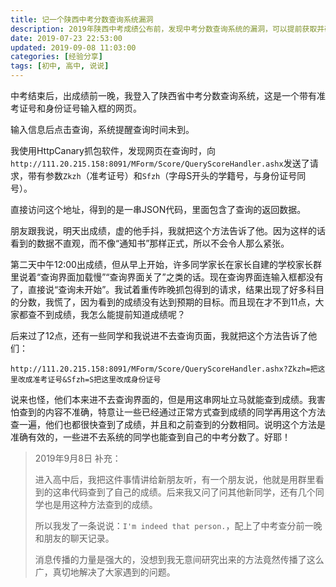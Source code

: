 ```yaml
---
title: 记一个陕西中考分数查询系统漏洞
description: 2019年陕西中考成绩公布前，发现中考分数查询系统的漏洞，可以提前获取并确认成绩准确性，帮助了许多无法正常查询成绩的同学。
date: 2019-07-23 22:53:00
updated: 2019-09-08 11:03:00
categories: [经验分享]
tags: [初中, 高中, 说说]
---
```


中考结束后，出成绩前一晚，我登入了陕西省中考分数查询系统，这是一个带有准考证号和身份证号输入框的网页。

输入信息后点击查询，系统提醒查询时间未到。

我使用HttpCanary抓包软件，发现网页在查询时，向`http://111.20.215.158:8091/MForm/Score/QueryScoreHandler.ashx`发送了请求，带有参数`Zkzh`（准考证号）和`Sfzh`（字母S开头的学籍号，与身份证号同号）。

直接访问这个地址，得到的是一串JSON代码，里面包含了查询的返回数据。

朋友跟我说，明天出成绩，虚的他手抖，我就把这个方法告诉了他。因为这样的话看到的数据不直观，而不像“通知书”那样正式，所以不会令人那么紧张。

第二天中午12:00出成绩，但从早上开始，许多同学家长在家长自建的学校家长群里说着“查询界面加载慢”“查询界面关了”之类的话。现在查询界面连输入框都没有了，直接说“查询未开始”。我试着重传昨晚抓包得到的请求，结果出现了好多科目的分数，我慌了，因为看到的成绩没有达到预期的目标。而且现在才不到11点，大家都查不到成绩，我怎么能提前知道成绩呢？

后来过了12点，还有一些同学和我说进不去查询页面，我就把这个方法告诉了他们：

```
http://111.20.215.158:8091/MForm/Score/QueryScoreHandler.ashx?Zkzh=把这里改成准考证号&Sfzh=S把这里改成身份证号
```

说来也怪，他们本来进不去查询界面的，但是用这串网址立马就能查到成绩。我害怕查到的内容不准确，特意让一些已经通过正常方式查到成绩的同学再用这个方法查一遍，他们也都很快查到了成绩，并且和之前查到的分数相同。说明这个方法是准确有效的，一些进不去系统的同学也能查到自己的中考分数了。好耶！

> 2019年9月8日 补充：
>
> 进入高中后，我把这件事情讲给新朋友听，有一个朋友说，他就是用群里看到的这串代码查到了自己的成绩。后来我又问了问其他新同学，还有几个同学也是用这种方法查到的成绩。
>
> 所以我发了一条说说：`I'm indeed that person.`，配上了中考查分前一晚和朋友的聊天记录。
>
> 消息传播的力量是强大的，没想到我无意间研究出来的方法竟然传播了这么广，真切地解决了大家遇到的问题。